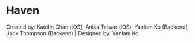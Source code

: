 # Haven
Created by: Katelin Chan (iOS), Anika Talwar (iOS), Yanlam Ko (Backend), Jack Thompson (Backend) | Designed by: Yanlam Ko

